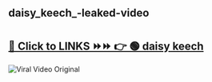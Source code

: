 
 ## daisy_keech_-leaked-video 

# <h2><a href="https://clipsfans.com/daisy_keech_&ref=git">🔗 Click to LINKS ⏩⏩ 👉 🟢 daisy keech  </a></h2>

<a href="https://clipsfans.com/daisy_keech_&ref=git" rel="nofollow" data-target="animated-image.originalLink"><img src="https://i.ibb.co.com/xMMVF88/686577567.gif" alt="Viral Video Original" style="max-width: 100%; display: inline-block;" data-target="animated-image.originalImage"></a>
